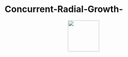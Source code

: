 # Concurrent-Radial-Growth-
<p align="center"><a href="https://vuejs.org" target="_blank"><img width="100"src="http://www.cs.rpi.edu/academics/courses/fall17/proglang/pa2/leadership_election_example.png"></a></p>
